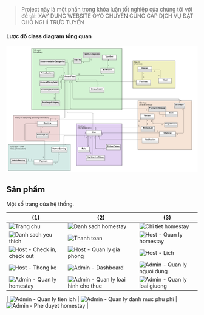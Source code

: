 > Project này là một phần trong khóa luận tốt nghiệp của chúng tôi với đề tài: XÂY DỰNG WEBSITE OYO CHUYÊN CUNG CẤP DỊCH VỤ ĐẶT CHỖ
NGHỈ TRỰC TUYẾN
#### Lược đồ class diagram tổng quan
![Class diagram](ClassDiagram_TongQuan.png)

## Sản phẩm
Một số trang của hệ thống.

| (1)                                                                                                                                                              | (2)                                                                                                                                                             | (3)                                                                                                                                                   |
| ---------------------------------------------------------------------------------------------------------------------------------------------------------------- | --------------------------------------------------------------------------------------------------------------------------------------------------------------- | ----------------------------------------------------------------------------------------------------------------------------------------------------- |
| <img src="https://github.com/user-attachments/assets/84dd09ef-de9e-4764-8262-ef2c3e79bd91" alt="Trang chu" width="200" />                       | <img src="https://github.com/user-attachments/assets/4a9ee65c-cb1c-4e82-8289-5bb0c527535d" alt="Danh sach homestay" width="200" />                    | <img src="https://github.com/user-attachments/assets/f1fdc87b-672b-48c6-b9a6-0a238062d273" alt="Chi tiet homestay" width="200" />          |
| <img src="https://github.com/user-attachments/assets/9fad9a95-faa1-4987-babd-05ca933f5e90" alt="Danh sach yeu thich" width="200" />                   | <img src="https://github.com/user-attachments/assets/c06439db-37c7-4b95-9c5b-ce987074ee58" alt="Thanh toan" width="200" />                   | <img src="https://github.com/user-attachments/assets/a161f39d-c221-433c-b3fb-8292933187b5" alt="Host - Quan ly homestay" width="200" />            |
| <img src="https://github.com/user-attachments/assets/56ba935a-9552-470e-ad74-5c96a8182c25" alt="Host - Check in, check out" width="200" />                      | <img src="https://github.com/user-attachments/assets/133c3b5b-05b4-49d8-a5e5-62e51d24ff8c" alt="Host - Quan ly gia phong" width="200" />              | <img src="https://github.com/user-attachments/assets/7849afde-0a69-41c2-9930-764447f823a1" alt="Host - Lich" width="200" />  |
| <img src="https://github.com/user-attachments/assets/114e4128-9358-40d2-978b-a72b846f3f11" alt="Host - Thong ke" width="200" />                   | <img src="https://github.com/user-attachments/assets/fef03c92-a16e-4da5-9f1c-515af3075962" alt="Admin - Dashboard" width="200" />             | <img src="https://github.com/user-attachments/assets/210c1586-7daa-485b-8899-56de655498b1" alt="Admin - Quan ly nguoi dung" width="200" />       |
| <img src="https://github.com/user-attachments/assets/0af4109d-ddfe-4acb-8efc-3c2d1f08f026" alt="Admin - Quan ly homestay" width="200" />                       | <img src="https://github.com/user-attachments/assets/176bcdcd-b0a6-4f1c-869a-396dda406afe" alt="Admin - Quan ly loai hinh cho thue" width="200" />                    | <img src="https://github.com/user-attachments/assets/846278b4-defd-4281-a133-48e478f0211c" alt="Admin - Quan ly loai giuong" width="200" /> |

| <img src="https://github.com/user-attachments/assets/07f04f2e-7466-4e67-bed3-c78d842f3de3" alt="Admin - Quan ly tien ich" width="200" />                       | <img src="https://github.com/user-attachments/assets/a0662550-ede0-4c92-a1bc-68a85196822d" alt="Admin - Quan ly danh muc phu phi" width="200" />                    | <img src="https://github.com/user-attachments/assets/0bf09f3e-edf8-439d-8e66-992e813f609f" alt="Admin - Phe duyet homestay" width="200" /> |
       
